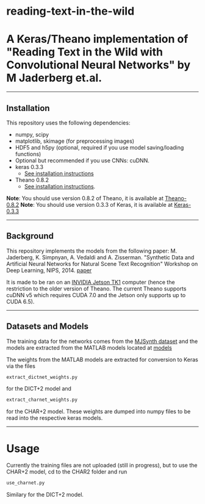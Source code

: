 # reading-text-in-the-wild
# A Keras/Theano implementation of "Reading Text in the Wild with Convolutional Neural Networks" by M Jaderberg et.al.

------------------

## Installation

This repository uses the following dependencies:

- numpy, scipy
- matplotlib, skimage (for preprocessing images)
- HDF5 and h5py (optional, required if you use model saving/loading functions)
- Optional but recommended if you use CNNs: cuDNN.
- keras 0.3.3
    - [See installation instructions](https://github.com/fchollet/keras/tree/master)
- Theano 0.8.2
    - [See installation instructions](http://deeplearning.net/software/theano/install.html#install).

**Note**: You should use version 0.8.2 of Theano, it is available at [Theano-0.8.2](https://pypi.python.org/pypi/Theano/0.8.2)
**Note**: You should use version 0.3.3 of Keras, it is available at [Keras-0.3.3](https://pypi.python.org/pypi/Keras/0.3.3)


------------------

## Background

This repository implements the models from the following paper:
M. Jaderberg, K. Simpnyan, A. Vedaldi and A. Zisserman. "Synthetic Data and Artificial Neural Networks for 
Natural Scene Text Recognition" Workshop on Deep Learning, NIPS, 2014. 
[paper](http://www.robots.ox.ac.uk/~vgg/publications/2014/Jaderberg14c/jaderberg14c.pdf)

It is made to be ran on an [INVIDIA Jetson TK1](http://www.nvidia.com/object/jetson-tk1-embedded-dev-kit.html) computer 
(hence the restriction to the older version of Theano. The current Theano supports cuDNN v5 which requires 
CUDA 7.0 and the Jetson only supports up to CUDA 6.5).

-----------------
## Datasets and Models
The training data for the networks comes from the [MJSynth dataset](http://www.robots.ox.ac.uk/~vgg/data/text/) and the 
models are extracted from the MATLAB models located at [models](http://www.robots.ox.ac.uk/~vgg/research/text/#sec-models)

The weights from the MATLAB models are extracted for conversion to Keras via the files
```python
extract_dictnet_weights.py
```
for the DICT+2 model and
```python
extract_charnet_weights.py
```
for the CHAR+2 model.  These weights are dumped into numpy files to be read into the respective keras models.


-----------------
# Usage

Currently the training files are not uploaded (still in progress), but to use the CHAR+2 model, cd to the CHAR2 folder 
and run 
```python
use_charnet.py
```

Similary for the DICT+2 model.
